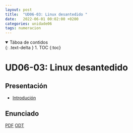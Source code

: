 ```yaml
---
layout: post
title:  "UD06-03: Linux desantedido "
date:   2022-06-01 00:02:00 +0200
categories: unidade06
tags: numeracion 
---
```


<details open markdown="block">
  <summary>
    Táboa de contidos
  </summary>
  {: .text-delta }
1. TOC
{:toc}
</details>

# UD06-03: Linux desantedido 

## Presentación 

 * [Introdución]({{site.baseurl}}/unidade06/02-win10-instalacion-desatedida/00_Intro.pdf) 

  
## Enunciado 
[PDF]({{site.baseurl}}/unidade06/01-vagrant/01-ppt/presentacion.html)
[ODT]({{site.baseurl}}unidade01/t01.odt)
